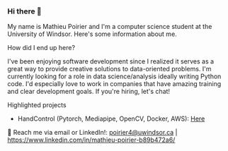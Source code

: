 ### Hi there 👋

My name is Mathieu Poirier and I'm a computer science student at the University of Windsor. Here's some information about me.

How did I end up here?

I've been enjoying software development since I realized it serves as a great way to provide creative solutions to data-oriented problems. I'm currently looking for a role in data science/analysis ideally writing Python code. I'd especially love to work in companies that have amazing training and clear development goals. If you're hiring, let's chat! 

Highlighted projects
- HandControl (Pytorch, Mediapipe, OpenCV, Docker, AWS): [Here](https://github.com/Mathieu-Poirier/HandControl)


💬 Reach me via email or LinkedIn!: poirier4@uwindsor.ca | https://www.linkedin.com/in/mathieu-poirier-b89b472a6/

<!--
**Mathieu-Poirier/Mathieu-Poirier** is a ✨ _special_ ✨ repository because its `README.md` (this file) appears on your GitHub profile.

Here are some ideas to get you started:

- 🔭 I’m currently working on ...
- 🌱 I’m currently learning ...
- 👯 I’m looking to collaborate on ...
- 🤔 I’m looking for help with ...
- 💬 Ask me about ...
- 📫 How to reach me: ...
- 😄 Pronouns: ...
- ⚡ Fun fact: ...
-->
